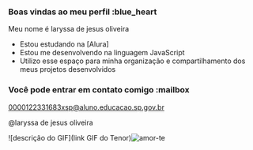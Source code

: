 ### Boas vindas ao meu perfil :blue_heart

Meu nome é laryssa de jesus oliveira

- Estou estudando na [Alura]
- Estou me desenvolvendo na linguagem JavaScript
- Utilizo esse espaço para minha organização e compartilhamento dos meus projetos desenvolvidos

### Você pode entrar em contato comigo :mailbox
0000122331683xsp@aluno.educacao.sp.gov.br

@laryssa de jesus oliveira

![descrição do GIF](link GIF do Tenor)![amor-te](https://github.com/user-attachments/assets/454cb7c0-deb3-4006-9f88-169c618c9578)
